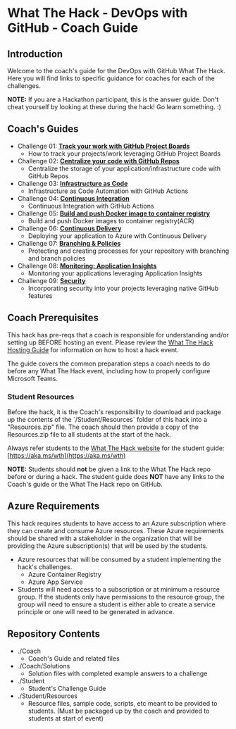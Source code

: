 # What The Hack - DevOps with GitHub - Coach Guide

## Introduction
Welcome to the coach's guide for the DevOps with GitHub What The Hack. Here you will find links to specific guidance for coaches for each of the challenges.


**NOTE:** If you are a Hackathon participant, this is the answer guide. Don't cheat yourself by looking at these during the hack! Go learn something. :)

## Coach's Guides
- Challenge 01: **[Track your work with GitHub Project Boards](./Solution-01.md)**
	 - How to track your projects/work leveraging GitHub Project Boards
- Challenge 02: **[Centralize your code with GitHub Repos](./Solution-02.md)**
	 - Centralize the storage of your application/infrastructure code with GitHub Repos
- Challenge 03: **[Infrastructure as Code](./Solution-03.md)**
	 - Infrastructure as Code Automation with GitHub Actions
- Challenge 04: **[Continuous Integration](./Solution-04.md)**
	 - Continuous Integration with GitHub Actions
- Challenge 05: **[Build and push Docker image to container registry](./Solution-05.md)**
	 - Build and push Docker images to container registry(ACR)
- Challenge 06: **[Continuous Delivery](./Solution-06.md)**
	 - Deploying your application to Azure with Continuous Delivery
- Challenge 07: **[Branching & Policies](./Solution-07.md)**
	 - Protecting and creating processes for your repository with branching and branch policies
- Challenge 08: **[Monitoring: Application Insights](./Solution-08.md)**
	 - Monitoring your applications leveraging Application Insights
- Challenge 09: **[Security](./Solution-09.md)**
	 - Incorporating security into your projects leveraging native GitHub features

## Coach Prerequisites 

This hack has pre-reqs that a coach is responsible for understanding and/or setting up BEFORE hosting an event. Please review the [What The Hack Hosting Guide](https://aka.ms/wthhost) for information on how to host a hack event.

The guide covers the common preparation steps a coach needs to do before any What The Hack event, including how to properly configure Microsoft Teams.

### Student Resources

Before the hack, it is the Coach's responsibility to download and package up the contents of the \`/Student/Resources\` folder of this hack into a "Resources.zip" file. The coach should then provide a copy of the Resources.zip file to all students at the start of the hack.

Always refer students to the [What The Hack website](https://aka.ms/wth) for the student guide: [https://aka.ms/wth](https://aka.ms/wth)

**NOTE:** Students should **not** be given a link to the What The Hack repo before or during a hack. The student guide does **NOT** have any links to the Coach's guide or the What The Hack repo on GitHub.  


## Azure Requirements

This hack requires students to have access to an Azure subscription where they can create and consume Azure resources. These Azure requirements should be shared with a stakeholder in the organization that will be providing the Azure subscription(s) that will be used by the students.

- Azure resources that will be consumed by a student implementing the hack's challenges.
	- Azure Container Registry
	- Azure App Service
- Students will need access to a subscription or at minimum a resource group.  If the students only have permissions to the resource group, the group will need to ensure a student is either able to create a service principle or one will need to be generated in advance.

## Repository Contents

- ./Coach
  - Coach's Guide and related files
- ./Coach/Solutions
  - Solution files with completed example answers to a challenge
- ./Student
  - Student's Challenge Guide
- ./Student/Resources
  - Resource files, sample code, scripts, etc meant to be provided to students. (Must be packaged up by the coach and provided to students at start of event)